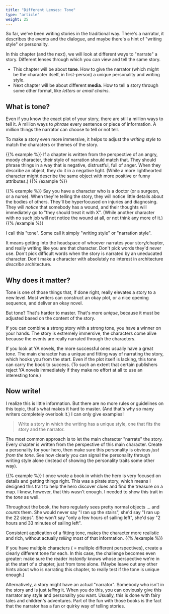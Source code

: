 ```yaml
---
title: "Different Lenses: Tone"
type: "article"
weight: 25
---
```


So far, we've been writing stories in the traditional way. There's a narrator, it describes the events and the dialogue, and maybe there's a hint of "writing style" or personality.

In this chapter (and the next), we will look at different ways to "narrate" a story. Different lenses through which you can view and tell the same story.

* This chapter will be about **tone**. How to give the narrator (which might be the character itself, in first-person) a unique personality and writing style.
* Next chapter will be about different **media**. How to tell a story through some other format, like _letters_ or _email chains_.

## What is tone?

Even if you know the exact plot of your story, there are still a million ways to tell it. A million ways to _phrase_ every sentence or piece of information. A million things the narrator can choose to tell or not tell.

To make a story even more immersive, it helps to adjust the _writing style_ to match the characters or themes of the story.

{{% example %}}
If a chapter is written from the perspective of an angry, moody character, their style of narration should match that. They should phrase things in a way that is negative, distrustful, full of anger. When they describe an object, they do it in a negative light. (While a more lighthearted character might describe the same object with more positive or funny attributes.)
{{% /example %}}

{{% example %}}
Say you have a character who is a doctor (or a surgeon, or a nurse). When they're telling the story, they will notice little details about the bodies of others. They'll be hyperfocused on injuries and diagnosing. They will _notice_ that somebody has a wound, and their thoughts will immediately go to "they should treat it with X". (While another character with no such job will not notice the wound at all, or not think any more of it.)
{{% /example %}}

I call this "tone". Some call it simply "writing style" or "narration style".

It means getting into the headspace of whoever narrates your story/chapter, and really writing like you are that character. Don't pick words they'd never use. Don't pick difficult words when the story is narrated by an uneducated character. Don't make a character with absolutely no interest in architecture _describe_ architecture.

## Why does it matter?

Tone is one of those things that, if done right, really elevates a story to a new level. Most writers can construct an okay plot, or a nice opening sequence, and deliver an okay novel.

But tone? That's harder to master. That's more _unique_, because it must be adjusted based on the content of the story.

If you can combine a strong story with a strong tone, you have a winner on your hands. The story is extremely immersive, the characters come alive because the events are really narrated through the characters.

If you look at YA novels, the more successful ones usually have a great _tone_. The main character has a unique and fitting way of narrating the story, which hooks you from the start. Even if the plot itself is lacking, this tone can carry the book to success. (To such an extent that certain publishers reject YA novels immediately if they make no effort at all to use an interesting tone.)

## Now write!

I realize this is little information. But there are no more rules or guidelines on this topic, that's what makes it hard to master. (And that's why so many writers completely overlook it.) I can only give examples!

> Write a story in which the writing has a unique style, one that fits the story and the narrator.

The most common approach is to let the main character "narrate" the story. Every chapter is written from the perspective of this main character. Create a personality for your hero, then make sure this personality is obvious _just from the tone_. See how clearly you can signal the personality through writing style alone (instead of showing the personality traits some other way).

{{% example %}}
I once wrote a book in which the hero is very focused on details and getting things right. This was a pirate story, which means I designed this trait to help the hero discover clues and find the treasure on a map. I knew, however, that this wasn't enough. I needed to show this trait in the _tone_ as well.

Throughout the book, the hero regularly sees pretty normal objects ... and _counts_ them. She would never say "I ran up the stairs", she'd say "I ran up the 22 steps". She won't say "only a few hours of sailing left", she'd say "2 hours and 33 minutes of sailing left". 

Consistent application of a fitting tone, makes the character more realistic and rich, without actually _telling_ most of that information.
{{% /example %}}

If you have multiple characters ( = multiple different perspectives), create a clearly different tone for each. In this case, the challenge becomes even greater: make sure the reader _instantly_ knows whose perspective we're in at the start of a chapter, just from tone alone. (Maybe leave out any other hints about who is narrating this chapter, to really test if the tone is unique enough.)

Alternatively, a story might have an actual "narrator". Somebody who isn't in the story and is just _telling_ it. When you do this, you can obviously give this narrator any style and personality you want. Usually, this is done with fairy tales and children's adventures. Part of the fun with those books is the fact that the narrator has a fun or quirky way of telling stories.